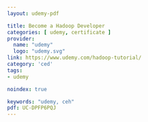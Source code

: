 ```yaml
---
layout: udemy-pdf

title: Become a Hadoop Developer
categories: [ udemy, certificate ]
provider:
  name: "udemy"
  logo: "udemy.svg"
link: https://www.udemy.com/hadoop-tutorial/
category: 'ced'
tags:
- udemy

noindex: true

keywords: "udemy, ceh"
pdf: UC-DPFP6PQJ
---
```

